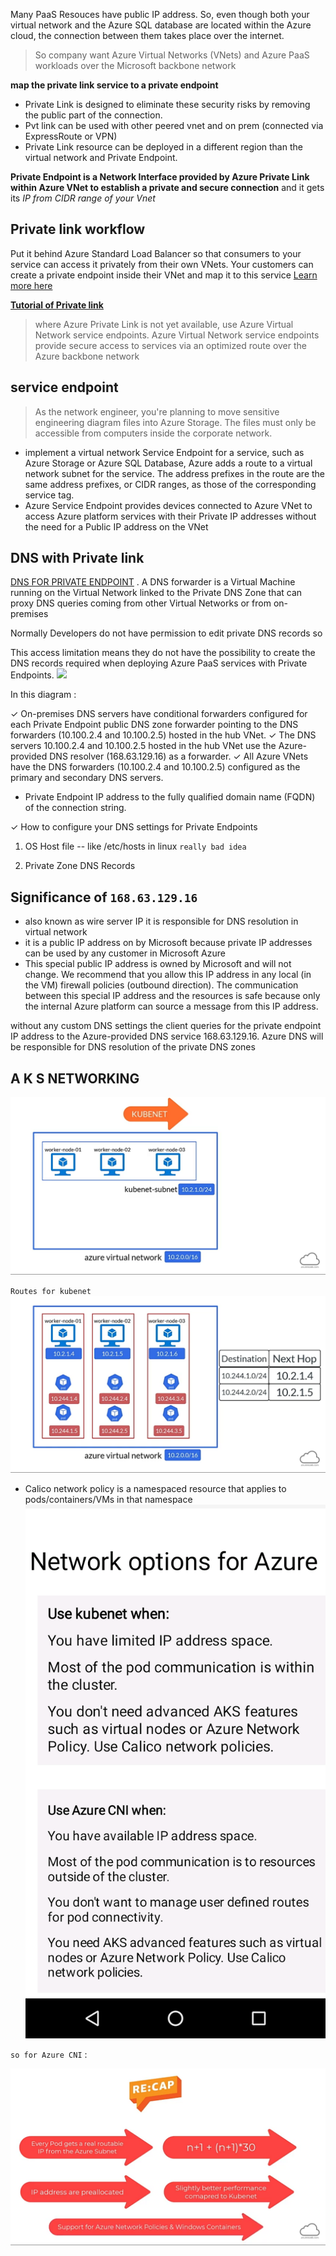 Many PaaS Resouces have public IP address. So, even though both your virtual network and the Azure SQL database are located within the Azure cloud, the connection between them takes place over the internet.
> So company want Azure Virtual Networks (VNets) and Azure PaaS workloads over the Microsoft backbone network

**map the private link service to a private endpoint**
- Private Link is designed to eliminate these security risks by removing the public part of the connection.
- Pvt link can be used with other peered vnet and on prem (connected via ExpressRoute or VPN)
- Private Link resource can be deployed in a different region than the virtual network and Private Endpoint.

**Private Endpoint is a Network Interface provided by Azure Private Link within Azure VNet to establish a private and secure connection** and it gets its *IP from CIDR range of your Vnet*

## Private link workflow
Put it behind Azure Standard Load Balancer so that consumers to your service can access it privately from their own VNets. Your customers can create a private endpoint inside their VNet and map it to this service
[Learn more here](https://docs.microsoft.com/en-us/azure/private-link/private-link-service-overview)

**[Tutorial of Private link](https://docs.microsoft.com/en-us/azure/private-link/create-private-endpoint-portal)**

> where Azure Private Link is not yet available, use Azure Virtual Network service endpoints. Azure Virtual Network service endpoints provide secure access to services via an optimized route over the Azure backbone network

## service endpoint
> As the network engineer, you're planning to move sensitive engineering diagram files into Azure Storage. The files must only be accessible from computers inside the corporate network.

- implement a virtual network Service Endpoint for a service, such as Azure Storage or Azure SQL Database, Azure adds a route to a virtual network subnet for the service. The address prefixes in the route are the same address prefixes, or CIDR ranges, as those of the corresponding service tag.
- Azure Service Endpoint provides devices connected to Azure VNet to access Azure platform services with their Private IP addresses without the need for a Public IP address on the VNet

## DNS with Private link

[DNS FOR PRIVATE ENDPOINT](https://docs.microsoft.com/en-us/azure/private-link/private-endpoint-dns)
. A DNS forwarder is a Virtual Machine running on the Virtual Network linked to the Private DNS Zone that can proxy DNS queries coming from other Virtual Networks or from on-premises

Normally Developers do not have permission to edit private DNS records so

This access limitation means they do not have the possibility to create the DNS records required when deploying Azure PaaS services with Private Endpoints.
![](https://docs.microsoft.com/en-us/learn/wwl-azure/design-implement-private-access-to-azure-services/media/private-link-example-central-dns-73e26cad.png)

In this diagram :

✓ On-premises DNS servers have conditional forwarders configured for each Private Endpoint public DNS zone forwarder pointing to the DNS forwarders (10.100.2.4 and 10.100.2.5) hosted in the hub VNet.
✓ The DNS servers 10.100.2.4 and 10.100.2.5 hosted in the hub VNet use the Azure-provided DNS resolver (168.63.129.16) as a forwarder.
✓ All Azure VNets have the DNS forwarders (10.100.2.4 and 10.100.2.5) configured as the primary and secondary DNS servers.

- Private Endpoint IP address to the fully qualified domain name (FQDN) of the connection string.

✓ How to configure your DNS settings for Private Endpoints

1. OS Host file --  like /etc/hosts in linux `really bad idea`

2. Private Zone DNS Records

## Significance of `168.63.129.16`
- also known as wire server IP it is responsible for DNS resolution in virtual network
- it is a public IP address on by Microsoft because private IP addresses can be used by any customer in Microsoft Azure
- This special public IP address is owned by Microsoft and will not change. We recommend that you allow this IP address in any local (in the VM) firewall policies (outbound direction). The communication between this special IP address and the resources is safe because only the internal Azure platform can source a message from this IP address. 

without any custom DNS settings the client queries for the private endpoint IP address to the Azure-provided DNS service 168.63.129.16. Azure DNS will be responsible for DNS resolution of the private DNS zones


## A K S NETWORKING
![](https://raw.githubusercontent.com/Ananyojha/spare-images/main/synergetics/Other_good/Screenshot_20220224-125341.png)

`Routes for kubenet`
![](https://raw.githubusercontent.com/Ananyojha/spare-images/main/synergetics/Other_good/Screenshot_20220224-125639.png)


- Calico network policy is a namespaced resource that applies to pods/containers/VMs in that namespace
![](https://raw.githubusercontent.com/Ananyojha/spare-images/main/synergetics/Other_good/Screenshot_20220224-130354.png)

`so for Azure CNI` :

![](https://raw.githubusercontent.com/Ananyojha/spare-images/main/synergetics/Other_good/Screenshot_20220224-130103.png)
